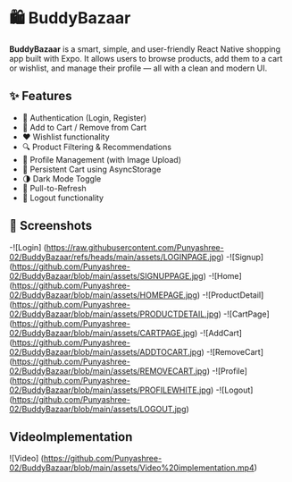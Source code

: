 # 🛍️ BuddyBazaar

**BuddyBazaar** is a smart, simple, and user-friendly React Native shopping app built with Expo. It allows users to browse products, add them to a cart or wishlist, and manage their profile — all with a clean and modern UI.

## ✨ Features
- 🔐 Authentication (Login, Register)
- 🛒 Add to Cart / Remove from Cart
- ❤️ Wishlist functionality
- 🔍 Product Filtering & Recommendations
- 👤 Profile Management (with Image Upload)
- 💾 Persistent Cart using AsyncStorage
- 🌗 Dark Mode Toggle
- 🔄 Pull-to-Refresh
- 🚪 Logout functionality

## 📱 Screenshots
-![Login] (https://raw.githubusercontent.com/Punyashree-02/BuddyBazaar/refs/heads/main/assets/LOGINPAGE.jpg)
-![Signup] (https://github.com/Punyashree-02/BuddyBazaar/blob/main/assets/SIGNUPPAGE.jpg)
-![Home] (https://github.com/Punyashree-02/BuddyBazaar/blob/main/assets/HOMEPAGE.jpg)
-![ProductDetail] (https://github.com/Punyashree-02/BuddyBazaar/blob/main/assets/PRODUCTDETAIL.jpg)
-![CartPage] (https://github.com/Punyashree-02/BuddyBazaar/blob/main/assets/CARTPAGE.jpg)
-![AddCart] (https://github.com/Punyashree-02/BuddyBazaar/blob/main/assets/ADDTOCART.jpg)
-![RemoveCart] (https://github.com/Punyashree-02/BuddyBazaar/blob/main/assets/REMOVECART.jpg)
-![Profile] (https://github.com/Punyashree-02/BuddyBazaar/blob/main/assets/PROFILEWHITE.jpg)
-![Logout] (https://github.com/Punyashree-02/BuddyBazaar/blob/main/assets/LOGOUT.jpg)

## VideoImplementation
![Video] (https://github.com/Punyashree-02/BuddyBazaar/blob/main/assets/Video%20implementation.mp4)

